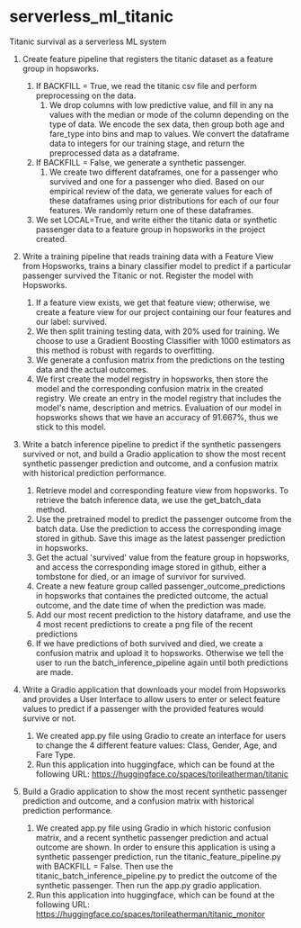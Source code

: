 # serverless_ml_titanic
Titanic survival as a serverless ML system

1. Create feature pipeline that registers the titanic dataset as a feature group in hopsworks.
	1. If BACKFILL = True, we read the titanic csv file and perform preprocessing on the data.
		1. We drop columns with low predictive value, and fill in any na values with the median or mode of the column depending on the type of data. We encode the sex data, then group both age and fare_type into bins and map to values. We convert the dataframe data to integers for our training stage, and return the preprocessed data as a dataframe.
	2. If BACKFILL = False, we generate a synthetic passenger.
		1. We create two different dataframes, one for a passenger who survived and one for a passenger who died. Based on our empirical review of the data, we generate values for each of these dataframes using prior distributions for each of our four features. We randomly return one of these dataframes.
	3. We set LOCAL=True, and write either the titanic data or synthetic passenger data to a feature group in hopsworks in the project created.

2. Write a training pipeline that reads training data with a Feature View from Hopsworks, trains a binary classifier model to predict if a particular passenger survived the Titanic or not. Register the model with Hopsworks.
	1. If a feature view exists, we get that feature view; otherwise, we create a feature view for our project containing our four features and our label: survived.
	2. We then split training testing data, with 20% used for training. We choose to use a Gradient Boosting Classifier with 1000 estimators as this method is robust with regards to overfitting. 
	3. We generate a confusion matrix from the predictions on the testing data and the actual outcomes. 
	4. We first create the model registry in hopsworks, then store the model and the corresponding confusion matrix in the created registry. We create an entry in the model registry that includes the model's name, description and metrics. Evaluation of our model in hopsworks shows that we have an accuracy of 91.667%, thus we stick to this model.
  
3. Write a batch inference pipeline to predict if the synthetic passengers survived or not, and build a Gradio application to show the most recent synthetic passenger prediction and outcome, and a confusion matrix with historical prediction performance.
	1. Retrieve model and corresponding feature view from hopsworks. To retrieve the batch inference data, we use the get_batch_data method.
	2. Use the pretrained model to predict the passenger outcome from the batch data. Use the prediction to access the corresponding image stored in github. Save this image as the latest passenger prediction in hopsworks.
	3. Get the actual 'survived' value from the feature group in hopsworks, and access the corresponding image stored in github, either a tombstone for died, or an image of survivor for survived.
	4. Create a new feature group called passenger_outcome_predictions in hopsworks that containes the predicted outcome, the actual outcome, and the date time of when the prediction was made.
	5. Add our most recent prediction to the history dataframe, and use the 4 most recent predictions to create a png file of the recent predictions
	6. If we have predictions of both survived and died, we create a confusion matrix and upload it to hopsworks. Otherwise we tell the user to run the batch_inference_pipeline again until both predictions are made.
  
4. Write a Gradio application that downloads your model from Hopsworks and provides a User Interface to allow users to enter or select feature values to predict if a passenger with the provided features would survive or not.
	1. We created app.py file using Gradio to create an interface for users to change the 4 different feature values: Class, Gender, Age, and Fare Type. 
	2. Run this application into huggingface, which can be found at the following URL: https://huggingface.co/spaces/torileatherman/titanic

5. Build a Gradio application to show the most recent synthetic passenger prediction and outcome, and a confusion matrix with historical prediction performance.
	1. We created app.py file using Gradio in which historic confusion matrix, and a recent synthetic passenger prediction and actual outcome are shown. In order to ensure this application is using a synthetic passenger prediction, run the titanic_feature_pipeline.py with BACKFILL = False. Then use the titanic_batch_inference_pipeline.py to predict the outcome of the synthetic passenger. Then run the app.py gradio application.
	2. Run this application into huggingface, which can be found at the following URL: https://huggingface.co/spaces/torileatherman/titanic_monitor

